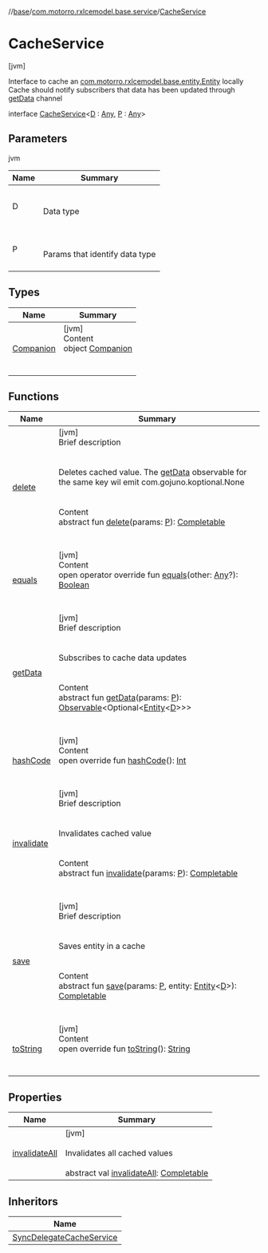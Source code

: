 //[base](../../index.md)/[com.motorro.rxlcemodel.base.service](../index.md)/[CacheService](index.md)



# CacheService  
 [jvm] 

Interface to cache an [com.motorro.rxlcemodel.base.entity.Entity](../../com.motorro.rxlcemodel.base.entity/-entity/index.md) locally Cache should notify subscribers that data has been updated through [getData](get-data.md) channel

interface [CacheService](index.md)<[D](index.md) : [Any](https://kotlinlang.org/api/latest/jvm/stdlib/kotlin/-any/index.html), [P](index.md) : [Any](https://kotlinlang.org/api/latest/jvm/stdlib/kotlin/-any/index.html)>   


## Parameters  
  
jvm  
  
|  Name|  Summary| 
|---|---|
| D| <br><br>Data type<br><br>
| P| <br><br>Params that identify data type<br><br>
  


## Types  
  
|  Name|  Summary| 
|---|---|
| [Companion](-companion/index.md)| [jvm]  <br>Content  <br>object [Companion](-companion/index.md)  <br><br><br>


## Functions  
  
|  Name|  Summary| 
|---|---|
| [delete](delete.md)| [jvm]  <br>Brief description  <br><br><br>Deletes cached value. The [getData](get-data.md) observable for the same key wil emit com.gojuno.koptional.None<br><br>  <br>Content  <br>abstract fun [delete](delete.md)(params: [P](index.md)): [Completable](http://reactivex.io/RxJava/2.x/javadoc/io/reactivex/Completable.html)  <br><br><br>
| [equals](https://kotlinlang.org/api/latest/jvm/stdlib/kotlin/-any/equals.html)| [jvm]  <br>Content  <br>open operator override fun [equals](https://kotlinlang.org/api/latest/jvm/stdlib/kotlin/-any/equals.html)(other: [Any](https://kotlinlang.org/api/latest/jvm/stdlib/kotlin/-any/index.html)?): [Boolean](https://kotlinlang.org/api/latest/jvm/stdlib/kotlin/-boolean/index.html)  <br><br><br>
| [getData](get-data.md)| [jvm]  <br>Brief description  <br><br><br>Subscribes to cache data updates<br><br>  <br>Content  <br>abstract fun [getData](get-data.md)(params: [P](index.md)): [Observable](http://reactivex.io/RxJava/2.x/javadoc/io/reactivex/Observable.html)<Optional<[Entity](../../com.motorro.rxlcemodel.base.entity/-entity/index.md)<[D](index.md)>>>  <br><br><br>
| [hashCode](https://kotlinlang.org/api/latest/jvm/stdlib/kotlin/-any/hash-code.html)| [jvm]  <br>Content  <br>open override fun [hashCode](https://kotlinlang.org/api/latest/jvm/stdlib/kotlin/-any/hash-code.html)(): [Int](https://kotlinlang.org/api/latest/jvm/stdlib/kotlin/-int/index.html)  <br><br><br>
| [invalidate](invalidate.md)| [jvm]  <br>Brief description  <br><br><br>Invalidates cached value<br><br>  <br>Content  <br>abstract fun [invalidate](invalidate.md)(params: [P](index.md)): [Completable](http://reactivex.io/RxJava/2.x/javadoc/io/reactivex/Completable.html)  <br><br><br>
| [save](save.md)| [jvm]  <br>Brief description  <br><br><br>Saves entity in a cache<br><br>  <br>Content  <br>abstract fun [save](save.md)(params: [P](index.md), entity: [Entity](../../com.motorro.rxlcemodel.base.entity/-entity/index.md)<[D](index.md)>): [Completable](http://reactivex.io/RxJava/2.x/javadoc/io/reactivex/Completable.html)  <br><br><br>
| [toString](https://kotlinlang.org/api/latest/jvm/stdlib/kotlin/-any/to-string.html)| [jvm]  <br>Content  <br>open override fun [toString](https://kotlinlang.org/api/latest/jvm/stdlib/kotlin/-any/to-string.html)(): [String](https://kotlinlang.org/api/latest/jvm/stdlib/kotlin/-string/index.html)  <br><br><br>


## Properties  
  
|  Name|  Summary| 
|---|---|
| [invalidateAll](index.md#com.motorro.rxlcemodel.base.service/CacheService/invalidateAll/#/PointingToDeclaration/)|  [jvm] <br><br>Invalidates all cached values<br><br>abstract val [invalidateAll](index.md#com.motorro.rxlcemodel.base.service/CacheService/invalidateAll/#/PointingToDeclaration/): [Completable](http://reactivex.io/RxJava/2.x/javadoc/io/reactivex/Completable.html)   <br>


## Inheritors  
  
|  Name| 
|---|
| [SyncDelegateCacheService](../-sync-delegate-cache-service/index.md)

